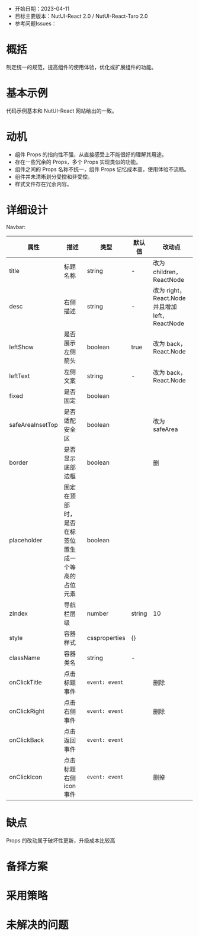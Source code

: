 - 开始日期：2023-04-11
- 目标主要版本：NutUI-React 2.0 / NutUI-React-Taro 2.0
- 参考问题Issues：

# 概括

制定统一的规范，提高组件的使用体验，优化或扩展组件的功能。


# 基本示例

代码示例基本和 NutUI-React 网站给出的一致。


# 动机

- 组件 Props 的指向性不强，从直接感受上不能很好的理解其用途。
- 存在一些冗余的 Props，多个 Props 实现类似的功能。
- 组件之间的 Props 名称不统一，组件 Props 记忆成本高，使用体验不流畅。
- 组件并未清晰划分受控和非受控。
- 样式文件存在冗余内容。


# 详细设计


Navbar:

| 属性 | 描述 | 类型 | 默认值 | 改动点 |
| --- | --- | --- | --- | --- |
| title | 标题名称 | string | - | 改为 children，ReactNode |
| desc | 右侧描述 | string | - | 改为 right，React.Node   并且增加 left，ReactNode |
| leftShow | 是否展示左侧箭头 | boolean | true | 改为 back，React.Node |
| leftText | 左侧文案 | string | - | 改为 back，React.Node |
| fixed | 是否固定 | boolean |  |  |
| safeAreaInsetTop | 是否适配安全区 | boolean |  | 改为 safeArea |
| border | 是否显示底部边框 | boolean |  | 删 |
| placeholder | 固定在顶部时，是否在标签位置生成一个等高的占位元素 | boolean |  |  |
| zIndex | 导航栏层级 | number | string | 10 |  |
| style | 容器样式 | cssproperties | {} |  |
| className | 容器类名 | string | - |  |
| onClickTitle | 点击标题事件 | `event: event` |  | 删除 |
| onClickRight | 点击右侧事件 | `event: event` |  | 删除 |
| onClickBack | 点击返回事件 | `event: event` |  |  |
| onClickIcon | 点击标题右侧icon事件 | `event: event` |  | 删掉 |


# 缺点

Props 的改动属于破坏性更新，升级成本比较高

# 备择方案


# 采用策略


# 未解决的问题


